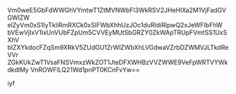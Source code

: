 Vm0weE5GbFdWWGhVYmtwT1ZtMVNWbFl3WkRSV2JHeHlXa2M1VjFadGVGWlZW
elZyVm0xS1IyTkliRmRXCk0xSlFWbXhhUzJOc1duRldiRlpwQ2xJeWFIbFhW
bVEwVjIxV1IxUnVUbFZpUm5CVVEyMUtSbGRZY0ZkWApTRUpFVmtSS1UxSXhV
blZXYkdocFZqSm9XRkV5ZUdGU1ZrWlZWbXhLVGdwaVZrbDZWMVJLTkdReVVr
ZGkKUkZwT1VsaFNSVmxzWkZOT1JteDFXWHBzVVZWWE9VeFpWRTVYWkdkdlMy
VnROWFlLQ21Wd1pnPT0KCnFvYw==

iyf